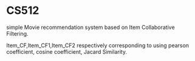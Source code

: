 # CS512
simple Movie recommendation system based on Item Collaborative Filtering.

Item_CF,Item_CF1,Item_CF2 respectively corresponding to using pearson coefficient, cosine coefficient, Jacard Similarity.
